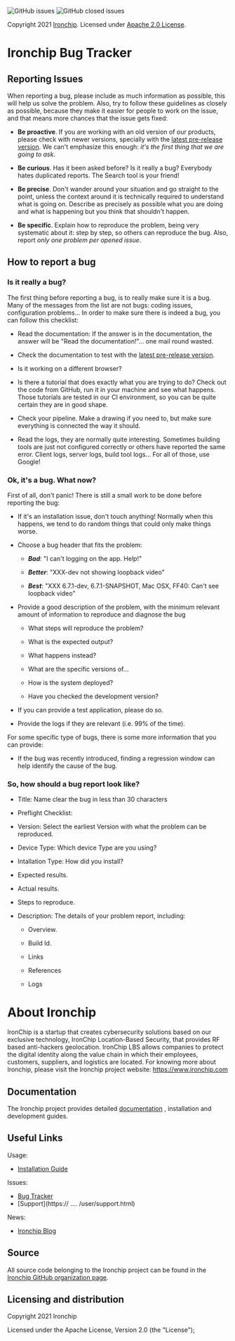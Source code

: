 ![GitHub issues](https://img.shields.io/github/issues/Ironchip-Security/bug-tracker?color=green&style=plastic)
![GitHub closed issues](https://img.shields.io/github/issues-closed/Ironchip-Security/bug-tracker?color=green&style=plastic)

<!--[![][IronchipImage]][Ironchip]-->

Copyright 2021 [Ironchip]. Licensed under [Apache 2.0 License].

[Ironchip]: https://www.ironchip.com/
[IronchipImage]: https://
[Apache 2.0 License]: http://www.apache.org/licenses/LICENSE-2.0



Ironchip Bug Tracker
===================

Reporting Issues
----------------

When reporting a bug, please include as much information as possible, this will help us solve the problem. Also, try to follow these guidelines as closely as possible, because they make it easier for people to work on the issue, and that means more chances that the issue gets fixed:

- **Be proactive**. If you are working with an old version of our products, please check with newer versions, specially with the [latest pre-release version](https://....). We can't emphasize this enough: *it's the first thing that we are going to ask*.

- **Be curious**. Has it been asked before? Is it really a bug? Everybody hates duplicated reports. The Search tool is your friend!

- **Be precise**. Don't wander around your situation and go straight to the point, unless the context around it is technically required to understand what is going on. Describe as precisely as possible what you are doing and what is happening but you think that shouldn't happen.

- **Be specific**. Explain how to reproduce the problem, being very systematic about it: step by step, so others can reproduce the bug. Also, report *only one problem per opened issue*.


How to report a bug
-------------------

### Is it really a bug?

The first thing before reporting a bug, is to really make sure it is a bug. Many of the messages from the list are not bugs: coding issues, configuration problems... In order to make sure there is indeed a bug, you can follow this checklist:

* Read the documentation: If the answer is in the documentation, the answer will be "Read the documentation!"... one mail round wasted.

* Check the documentation to test with the [latest pre-release version](https://doc../en/latest/user/installation_dev.html).

* Is it working on a different browser?

* Is there a tutorial that does exactly what you are trying to do? Check out the code from GitHub, run it in your machine and see what happens. Those tutorials are tested in our CI environment, so you can be quite certain they are in good shape.

* Check your pipeline. Make a drawing if you need to, but make sure everything is connected the way it should.

* Read the logs, they are normally quite interesting. Sometimes building tools are just not configured correctly or others have reported the same error. Client logs, server logs, build tool logs... For all of those, use Google!

### Ok, it's a bug. What now?

First of all, don't panic! There is still a small work to be done before reporting the bug:

* If it's an installation issue, don't touch anything! Normally when this happens, we tend to do random things that could only make things worse.

* Choose a bug header that fits the problem:

  * **_Bad_**: "I can't logging on the app. Help!"

  * **_Better_**: "XXX-dev not showing loopback video"

  * **_Best_**: "XXX 6.7.1-dev, 6.7.1-SNAPSHOT, Mac OSX, FF40: Can't see loopback video"

* Provide a good description of the problem, with the minimum relevant amount of information to reproduce and diagnose the bug

  * What steps will reproduce the problem?

  * What is the expected output?

  * What happens instead?

  * What are the specific versions of...

  * How is the system deployed?

  * Have you checked the development version?

* If you can provide a test application, please do so. 

* Provide the logs if they are relevant (i.e. 99% of the time).

For some specific type of bugs, there is some more information that you can provide:

* If the bug was recently introduced, finding a regression window can help identify the cause of the bug.

### So, how should a bug report look like?

* Title: Name clear the bug in less than 30 characters
  
* Preflight Checklist: 

* Version: Select the earliest Version with what the problem can be reproduced.
  
* Device Type: Which device Type are you using?

* Intallation Type: How did you install?
  
* Expected results.
  
* Actual results.
  
* Steps to reproduce.
  
* Description: The details of your problem report, including:

  * Overview.

  * Build Id.
  
  * Links
  
  * References
  
  * Logs


About Ironchip
=============

IronChip is a startup that creates cybersecurity solutions based on our exclusive technology, IronChip Location-Based Security, that provides RF based anti-hackers geolocation. IronChip LBS allows companies to protect the digital identity along the value chain in which their employees, customers, suppliers, and logistics are located. For knowing more about Ironchip, please visit the Ironchip project website: https://www.ironchip.com


Documentation
-------------

The Ironchip project provides detailed [documentation] , installation and development guides.

[documentation]: https://helpcenter.ironchip.com/userdocumentation/


Useful Links
------------

Usage:

* [Installation Guide](https://doc-/en/latest/user/installation.html)

Issues:

* [Bug Tracker](https://github.com/Ironchip-Security/bug-tracker/issues)
* [Support](https:// .... /user/support.html)

News:

* [Ironchip Blog](https://www/blog)



Source
------

All source code belonging to the Ironchip project can be found in the [Ironchip GitHub organization page].

[Ironchip GitHub organization page]: https://github.com/Ironchip



Licensing and distribution
--------------------------

Copyright 2021 Ironchip

Licensed under the Apache License, Version 2.0 (the "License");
